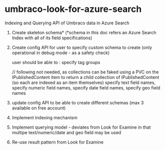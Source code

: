# umbraco-look-for-azure-search
Indexing and Querying API of Umbraco data in Azure Search

1) Create skeleton schema* (*schema in this doc refers an Azure Search Index with all of its field specifications)

2) Create config API for user to specify custom schema to create (only operational in debug mode - as a safety check)

	user should be able to :	specify tag groups

	// following not needed, as collections can be faked using a PVC on the IPublishedContent item to return a child collection of IPublishedContent (so each are indexed as an item themselves)
								specify text field names,
								specify numeric field names,
								specify date field names,
								specify geo field names

3) update config API to be able to create different schemas (max 3 available on free account)

4) Implement indexing mechanism

5) Implement querying model - deviates from Look for Examine in that multipe text/numeric/date and geo field may be used

6) Re-use result pattern from Look for Examine

